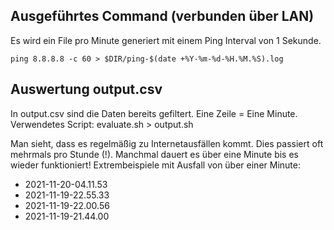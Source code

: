 ## Ausgeführtes Command (verbunden über LAN)
Es wird ein File pro Minute generiert mit einem Ping Interval von 1 Sekunde.

`ping 8.8.8.8 -c 60 > $DIR/ping-$(date +%Y-%m-%d-%H.%M.%S).log`

## Auswertung output.csv
In output.csv sind die Daten bereits gefiltert. Eine Zeile = Eine Minute.
Verwendetes Script: evaluate.sh > output.sh

Man sieht, dass es regelmäßig zu Internetausfällen kommt. Dies passiert oft mehrmals pro Stunde (!). Manchmal dauert es über eine Minute bis es wieder funktioniert!
Extrembeispiele mit Ausfall von über einer Minute:
- 2021-11-20-04.11.53
- 2021-11-19-22.55.33
- 2021-11-19-22.00.56
- 2021-11-19-21.44.00